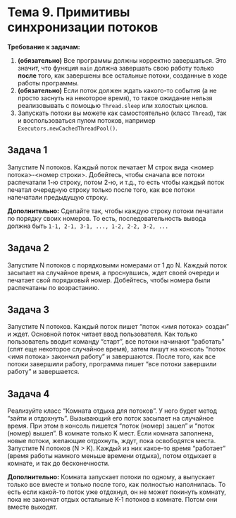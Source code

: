 
# Тема 9. Примитивы синхронизации потоков

**Требование к задачам:**
1. **(обязательно)** Все программы должны корректно завершаться. Это значит, что функция `main` должна завершать свою работу только **после** того, как завершены все остальные потоки, созданные в ходе работы программы.
2. **(обязательно)** Если поток должен ждать какого-то события (а не просто заснуть на некоторое время), то такое ожидание нельзя реализовывать с помощью `Thread.sleep` или холостых циклов.
3. Запускать потоки вы можете как самостоятельно (класс `Thread`), так и воспользоваться пулом потоков, например `Executors.newCachedThreadPool()`.

## Задача 1

Запустите N потоков. Каждый поток печатает M строк вида <номер потока>-<номер строки>. Добейтесь, чтобы сначала все потоки распечатали 1-ю строку, потом 2-ю, и т.д., то есть чтобы каждый поток печатал очередную строку только после того, как все потоки напечатали предыдущую строку.

**Дополнительно:** Сделайте так, чтобы каждую строку потоки печатали по порядку своих номеров. То есть, последовательность вывода должна быть `1-1, 2-1, 3-1, ..., 1-2, 2-2, 3-2, ...`

## Задача 2

Запустите N потоков с порядковыми номерами от 1 до N. Каждый поток засыпает на случайное время, а проснувшись, ждет своей очереди и печатает свой порядковый номер. Добейтесь, чтобы номера были распечатаны по возрастанию.

## Задача 3

Запустите N потоков. Каждый поток пишет “поток <имя потока> создан” и ждет. Основной поток читает ввод пользователя. Как только пользователь вводит команду “старт”, все потоки начинают “работать” (спят еще некоторое случайное время), затем пишут на консоль “поток <имя потока> закончил работу” и завершаются. После того, как все потоки завершили работу, программа пишет “все потоки завершили работу” и завершается.

## Задача 4

Реализуйте класс “Комната отдыха для потоков”. У него будет метод “зайти и отдохнуть”. Вызывающий его поток засыпает на случайное время. При этом в консоль пишется “поток (номер) зашел” и “поток (номер) вышел”. В комнате только K мест. Если комната заполнена, новые потоки, желающие отдохнуть, ждут, пока освободятся места. Запустите N потоков (N > K). Каждый из них какое-то время “работает” (время работы намного меньше времени отдыха), потом отдыхает в комнате, и так до бесконечности.

**Дополнительно:** Комната запускает потоки по одному, а выпускает только все вместе и только после того, как полностью наполнилась. То есть если какой-то поток уже отдохнул, он не может покинуть комнату, пока не закончат отдых остальные K-1 потоков в комнате. Потом они вместе выходят.

